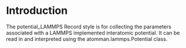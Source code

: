 # Introduction

The potential_LAMMPS Record style is for collecting the parameters associated 
with a LAMMPS implemented interatomic potential. It can be read in and 
interpreted using the atomman.lammps.Potential class.